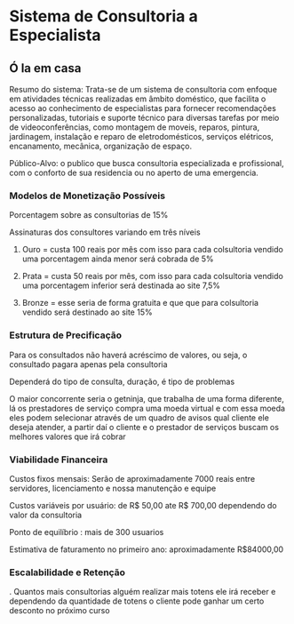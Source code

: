 # Sistema de Consultoria a Especialista

## Ó la em casa

Resumo do sistema: Trata-se de um sistema de consultoria com enfoque em atividades técnicas realizadas em âmbito doméstico, que facilita o acesso ao conhecimento de especialistas para fornecer recomendações personalizadas, tutoriais e suporte técnico para diversas tarefas por meio de videoconferências, como montagem de moveis, reparos, pintura, jardinagem, instalação e reparo de eletrodomésticos, serviços elétricos, encanamento, mecânica, organização de espaço.

Público-Alvo: o publico que busca consultoria especializada e profissional, com o conforto de sua residencia ou no aperto de uma emergencia.

### Modelos de Monetização Possíveis

Porcentagem sobre as consultorias de 15%

Assinaturas dos consultores variando em três níveis
1. Ouro = custa 100 reais por mês com isso para cada colsultoria vendido uma porcentagem ainda menor será cobrada de 5%

2.  Prata = custa 50 reais por mês, com isso para cada colsultoria vendido uma porcentagem inferior será destinada ao site 7,5%

3. Bronze = esse seria de forma gratuita e que que para colsultoria vendido será destinado ao site 15%
   
### Estrutura de Precificação

Para os consultados não haverá acréscimo de valores, ou seja, o consultado pagara apenas pela consultoria 

Dependerá do tipo de consulta, duração, é tipo de problemas

O maior concorrente seria o getninja, que trabalha de uma forma diferente, lá os prestadores de serviço compra uma moeda virtual e com essa moeda eles podem selecionar através de um quadro de avisos qual cliente ele deseja atender, a partir daí o cliente e o prestador de serviços buscam os melhores valores que irá cobrar

### Viabilidade Financeira

Custos fixos mensais: Serão de aproximadamente 7000 reais entre servidores, licenciamento e nossa manutenção e equipe

Custos variáveis por usuário: de R$ 50,00 ate R$ 700,00 dependendo do valor da consultoria

Ponto de equilíbrio : mais de 300 usuarios

Estimativa de faturamento no primeiro ano: aproximadamente R$84000,00

### Escalabilidade e Retenção
. Quantos mais consultorias alguém realizar mais totens ele irá receber e dependendo  da quantidade de totens o cliente pode ganhar um certo desconto no próximo curso

